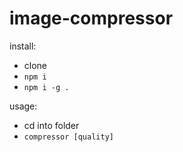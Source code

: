 # image-compressor
install:
  - clone
  - `npm i`
  - `npm i -g .`

usage:
  - cd into folder
  - `compressor [quality]`
